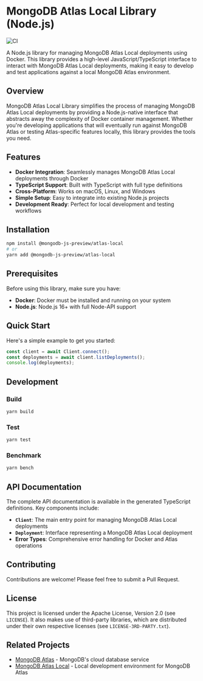 # MongoDB Atlas Local Library (Node.js)

![CI](https://github.com/mongodb-js/atlas-local-lib-js/workflows/CI/badge.svg)

A Node.js library for managing MongoDB Atlas Local deployments using Docker. This library provides a high-level JavaScript/TypeScript interface to interact with MongoDB Atlas Local deployments, making it easy to develop and test applications against a local MongoDB Atlas environment.

## Overview

MongoDB Atlas Local Library simplifies the process of managing MongoDB Atlas Local deployments by providing a Node.js-native interface that abstracts away the complexity of Docker container management. Whether you're developing applications that will eventually run against MongoDB Atlas or testing Atlas-specific features locally, this library provides the tools you need.

## Features

- **Docker Integration**: Seamlessly manages MongoDB Atlas Local deployments through Docker
- **TypeScript Support**: Built with TypeScript with full type definitions
- **Cross-Platform**: Works on macOS, Linux, and Windows
- **Simple Setup**: Easy to integrate into existing Node.js projects
- **Development Ready**: Perfect for local development and testing workflows

## Installation

```bash
npm install @mongodb-js-preview/atlas-local
# or
yarn add @mongodb-js-preview/atlas-local
```

## Prerequisites

Before using this library, make sure you have:

- **Docker**: Docker must be installed and running on your system
- **Node.js**: Node.js 16+ with full Node-API support

## Quick Start

Here's a simple example to get you started:

```typescript
const client = await Client.connect();
const deployments = await client.listDeployments();
console.log(deployments);
```

## Development

### Build

```bash
yarn build
```

### Test

```bash
yarn test
```

### Benchmark

```bash
yarn bench
```

## API Documentation

The complete API documentation is available in the generated TypeScript definitions. Key components include:

- **`Client`**: The main entry point for managing MongoDB Atlas Local deployments
- **`Deployment`**: Interface representing a MongoDB Atlas Local deployment
- **Error Types**: Comprehensive error handling for Docker and Atlas operations

## Contributing

Contributions are welcome! Please feel free to submit a Pull Request.

## License

This project is licensed under the Apache License, Version 2.0 (see `LICENSE`). It also makes use of third-party libraries, which are distributed under their own respective licenses (see `LICENSE-3RD-PARTY.txt`).

## Related Projects

- [MongoDB Atlas](https://www.mongodb.com/atlas) - MongoDB's cloud database service
- [MongoDB Atlas Local](https://www.mongodb.com/docs/atlas/cli/current/atlas-cli-deploy-local/) - Local development environment for MongoDB Atlas
